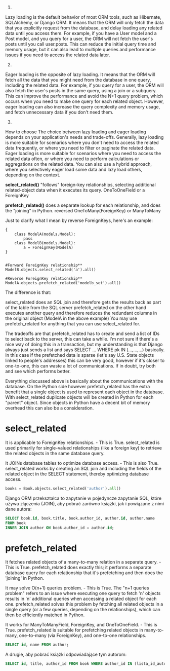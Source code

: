 1.
Lazy loading is the default behavior of most ORM tools, such as Hibernate, SQLAlchemy, or Django ORM. 
It means that the ORM will only fetch the data that you explicitly request from the database, and delay loading any related data until you access them. 
For example, if you have a User model and a Post model, and you query for a user, the ORM will not fetch the user's posts until you call user.posts. 
This can reduce the initial query time and memory usage, but it can also lead to multiple queries and performance issues if you need to access the related data later.


2.
Eager loading is the opposite of lazy loading. 
It means that the ORM will fetch all the data that you might need from the database in one query, including the related data. 
For example, if you query for a user, the ORM will also fetch the user's posts in the same query, using a join or a subquery. 
This can improve the performance and avoid the N+1 query problem, which occurs when you need to make one query for each related object. 
However, eager loading can also increase the query complexity and memory usage, and fetch unnecessary data if you don't need them.

3.
How to choose
The choice between lazy loading and eager loading depends on your application's needs and trade-offs. 
Generally, lazy loading is more suitable for scenarios where you don't need to access the related data frequently, or where you need to filter or paginate the related data. 
Eager loading is more suitable for scenarios where you need to access the related data often, or where you need to perform calculations or aggregations on the related data. 
You can also use a hybrid approach, where you selectively eager load some data and lazy load others, depending on the context.

**select_related()**
"follows" foreign-key relationships, selecting additional related-object data when it executes its query.
OneToOneField or a ForeignKey


**prefetch_related()**
does a separate lookup for each relationship, and does the "joining" in Python.
reversed OneToMany(ForeignKey) or ManyToMany


Just to clarify what I mean by reverse ForeignKeys, here's an example:
```
{
    class ModelA(models.Model):
        pass
    class ModelB(models.Model):
        a = ForeignKey(ModelA)
}


#Forward ForeignKey relationship**
ModelB.objects.select_related('a').all()

#Reverse ForeignKey relationship**
ModelA.objects.prefetch_related('modelb_set').all() 
```
The difference is that:

select_related does an SQL join and therefore gets the results back as part of the table from the SQL server
prefetch_related on the other hand executes another query and therefore reduces the redundant columns in the original object (ModelA in the above example)
You may use prefetch_related for anything that you can use select_related for.

The tradeoffs are that prefetch_related has to create and send a list of IDs to select back to the server, this can take a while. I'm not sure if there's a nice way of doing this in a transaction, but my understanding is that Django always just sends a list and says SELECT ... WHERE pk IN (...,...,...) basically. In this case if the prefetched data is sparse (let's say U.S. State objects linked to people's addresses) this can be very good, however if it's closer to one-to-one, this can waste a lot of communications. If in doubt, try both and see which performs better.

Everything discussed above is basically about the communications with the database. On the Python side however prefetch_related has the extra benefit that a single object is used to represent each object in the database. With select_related duplicate objects will be created in Python for each "parent" object. Since objects in Python have a decent bit of memory overhead this can also be a consideration.

# select_related
It is applicable to ForeignKey relationships. - This is True. 
select_related is used primarily for single-valued relationships (like a foreign key) to retrieve the related objects in the same database query.

It JOINs database tables to optimize database access. - This is also True. 
select_related works by creating an SQL join and including the fields of the related object in the SELECT statement, thereby optimizing database access.

```python
books = Book.objects.select_related('author').all()
```
Django ORM przekształca to zapytanie w pojedyncze zapytanie SQL, które używa złączenia (JOIN), aby pobrać zarówno książki, jak i powiązane z nimi dane autora:

```SQL
SELECT book.id, book.title, book.author_id, author.id, author.name
FROM book
INNER JOIN author ON book.author_id = author.id;
```
# prefetch_related

It fetches related objects of a many-to-many relation in a separate query. - This is True. 
prefetch_related does exactly this; it performs a separate database query for each relationship that it's prefetching and then does the 'joining' in Python.

It may solve O(n+1) queries problem. - This is True. 
The "n+1 queries problem" refers to an issue where executing one query to fetch 'n' objects results in 'n' additional queries when accessing a related object for each one. 
prefetch_related solves this problem by fetching all related objects in a single query (or a few queries, depending on the relationships), which can then be efficiently matched in Python.

It works for ManyToManyField, ForeignKey, and OneToOneField. - This is True. 
prefetch_related is suitable for prefetching related objects in many-to-many, one-to-many (via ForeignKey), and one-to-one relationships.

```SQL
SELECT id, name FROM author;
```
A drugie, aby pobrać książki odpowiadające tym autorom:

```SQL
SELECT id, title, author_id FROM book WHERE author_id IN (lista_id_autorów);
```
